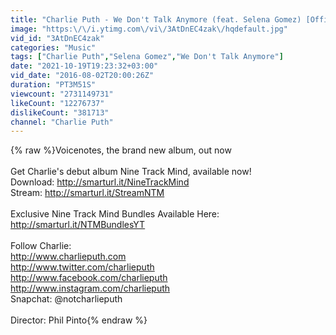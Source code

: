 ```yaml
---
title: "Charlie Puth - We Don't Talk Anymore (feat. Selena Gomez) [Official Video]"
image: "https:\/\/i.ytimg.com\/vi\/3AtDnEC4zak\/hqdefault.jpg"
vid_id: "3AtDnEC4zak"
categories: "Music"
tags: ["Charlie Puth","Selena Gomez","We Don't Talk Anymore"]
date: "2021-10-19T19:23:32+03:00"
vid_date: "2016-08-02T20:00:26Z"
duration: "PT3M51S"
viewcount: "2731149731"
likeCount: "12276737"
dislikeCount: "381713"
channel: "Charlie Puth"
---
```

{% raw %}Voicenotes, the brand new album, out now<br /><br />Get Charlie's debut album Nine Track Mind, available now!<br />Download: <a rel="nofollow" target="blank" href="http://smarturl.it/NineTrackMind">http://smarturl.it/NineTrackMind</a><br />Stream: <a rel="nofollow" target="blank" href="http://smarturl.it/StreamNTM">http://smarturl.it/StreamNTM</a><br /><br />Exclusive Nine Track Mind Bundles Available Here: <a rel="nofollow" target="blank" href="http://smarturl.it/NTMBundlesYT">http://smarturl.it/NTMBundlesYT</a><br /><br />Follow Charlie:<br /><a rel="nofollow" target="blank" href="http://www.charlieputh.com">http://www.charlieputh.com</a> <br /><a rel="nofollow" target="blank" href="http://www.twitter.com/charlieputh">http://www.twitter.com/charlieputh</a> <br /><a rel="nofollow" target="blank" href="http://www.facebook.com/charlieputh">http://www.facebook.com/charlieputh</a> <br /><a rel="nofollow" target="blank" href="http://www.instagram.com/charlieputh">http://www.instagram.com/charlieputh</a><br />Snapchat: @notcharlieputh<br /><br />Director: Phil Pinto{% endraw %}
